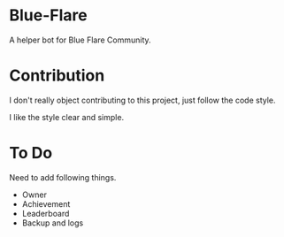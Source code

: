 # Blue-Flare
A helper bot for Blue Flare Community.  

# Contribution 
I don't really object contributing to this project, just follow the code style. 

I like the style clear and simple.

# To Do
Need to add following things. 

- Owner
- Achievement
- Leaderboard
- Backup and logs
